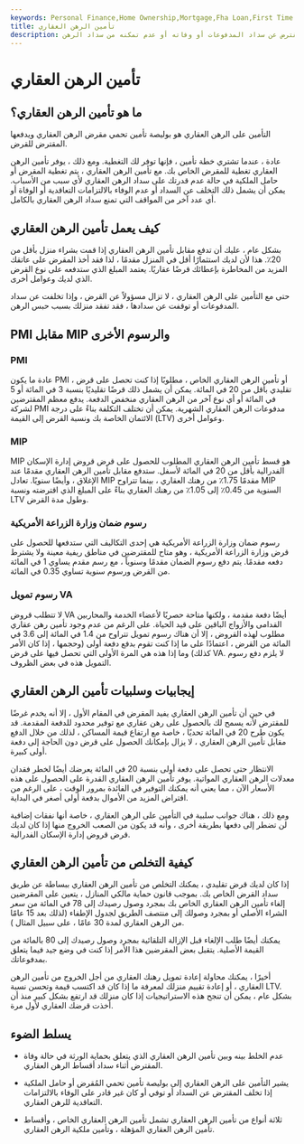 ```yaml
---
keywords: Personal Finance,Home Ownership,Mortgage,Fha Loan,First Time Homebuyers,Homebuying,Mortgage Insurance,Mortgages,Pmi
title: تأمين الرهن العقاري
description: يحمي تأمين الرهن العقاري مقرض الرهن العقاري أو صاحب حق الملكية في حالة تخلف المقترض عن سداد المدفوعات أو وفاته أو عدم تمكنه من سداد الرهن.
---
```


# تأمين الرهن العقاري
## ما هو تأمين الرهن العقاري؟

التأمين على الرهن العقاري هو بوليصة تأمين تحمي مقرض الرهن العقاري ويدفعها المقترض للقرض.

عادة ، عندما تشتري خطة تأمين ، فإنها توفر لك التغطية. ومع ذلك ، يوفر تأمين الرهن العقاري تغطية للمقرض الخاص بك. مع تأمين الرهن العقاري ، يتم تغطية المقرض أو حامل الملكية في حالة عدم قدرتك على سداد الرهن العقاري لأي سبب من الأسباب. يمكن أن يشمل ذلك التخلف عن السداد أو عدم الوفاء بالالتزامات التعاقدية أو الوفاة أو أي عدد آخر من المواقف التي تمنع سداد الرهن العقاري بالكامل.

## كيف يعمل تأمين الرهن العقاري

بشكل عام ، عليك أن تدفع مقابل تأمين الرهن العقاري إذا قمت بشراء منزل بأقل من 20٪. هذا لأن لديك استثمارًا أقل في المنزل مقدمًا ، لذا فقد أخذ المقرض على عاتقك المزيد من المخاطرة بإعطائك قرضًا عقاريًا. يعتمد المبلغ الذي ستدفعه على نوع القرض الذي لديك وعوامل أخرى.

حتى مع التأمين على الرهن العقاري ، لا تزال مسؤولاً عن القرض ، وإذا تخلفت عن سداد المدفوعات أو توقفت عن سدادها ، فقد تفقد منزلك بسبب حبس الرهن.

## PMI مقابل MIP والرسوم الأخرى

### PMI

عادة ما يكون PMI ، أو تأمين الرهن العقاري الخاص ، مطلوبًا إذا كنت تحصل على قرض تقليدي بأقل من 20 في المائة. يمكن أن يشمل ذلك قرضًا تقليديًا بنسبة 3 في المائة أو 5 في المائة أو أي نوع آخر من الرهن العقاري منخفض الدفعة. يدفع معظم المقترضين لشركة PMI مدفوعات الرهن العقاري الشهرية. يمكن أن تختلف التكلفة بناءً على درجة الائتمان الخاصة بك ونسبة القرض إلى القيمة (LTV) وعوامل أخرى.

### MIP

MIP هو قسط تأمين الرهن العقاري المطلوب للحصول على قرض قروض إدارة الإسكان الفدرالية بأقل من 20 في المائة لأسفل. ستدفع مقابل تأمين الرهن العقاري مقدمًا عند الإغلاق ، وأيضًا سنويًا. تعادل MIP مقدمًا 1.75٪ من رهنك العقاري ، بينما تتراوح MIP السنوية من 0.45٪ إلى 1.05٪ من رهنك العقاري بناءً على المبلغ الذي اقترضته ونسبة LTV وطول مدة القرض.

### رسوم ضمان وزارة الزراعة الأمريكية

رسوم ضمان وزارة الزراعة الأمريكية هي إحدى التكاليف التي ستدفعها للحصول على قرض وزارة الزراعة الأمريكية ، وهو متاح للمقترضين في مناطق ريفية معينة ولا يشترط دفعه مقدمًا. يتم دفع رسوم الضمان مقدمًا وسنوياً ، مع رسم مقدم يساوي 1 في المائة من القرض ورسوم سنوية تساوي 0.35 في المائة.

### رسوم تمويل VA

لا تتطلب قروض VA أيضًا دفعة مقدمة ، ولكنها متاحة حصريًا لأعضاء الخدمة والمحاربين القدامى والأزواج الباقين على قيد الحياة. على الرغم من عدم وجود تأمين رهن عقاري مطلوب لهذه القروض ، إلا أن هناك رسوم تمويل تتراوح من 1.4 في المائة إلى 3.6 في المائة من القرض ، اعتمادًا على ما إذا كنت تقوم بدفع دفعة أولى (وحجمها ، إذا كان الأمر كذلك) وما إذا هذه هي المرة الأولى التي تحصل فيها على قرض VA. لا يلزم دفع رسوم التمويل هذه في بعض الظروف.

## إيجابيات وسلبيات تأمين الرهن العقاري

في حين أن تأمين الرهن العقاري يفيد المقرض في المقام الأول ، إلا أنه يخدم غرضًا للمقترض لأنه يسمح لك بالحصول على رهن عقاري مع توفير محدود للدفعة المقدمة. قد يكون طرح 20 في المائة تحديًا ، خاصة مع ارتفاع قيمة المساكن ، لذلك من خلال الدفع مقابل تأمين الرهن العقاري ، لا يزال بإمكانك الحصول على قرض دون الحاجة إلى دفعة أولى كبيرة.

الانتظار حتى تحصل على دفعة أولى بنسبة 20 في المائة يعرضك أيضًا لخطر فقدان معدلات الرهن العقاري المواتية. يوفر تأمين الرهن العقاري القدرة على الحصول على هذه الأسعار الآن ، مما يعني أنه يمكنك التوفير في الفائدة بمرور الوقت ، على الرغم من اقتراض المزيد من الأموال بدفعة أولى أصغر في البداية.

ومع ذلك ، هناك جوانب سلبية في التأمين على الرهن العقاري ، خاصة أنها نفقات إضافية لن تضطر إلى دفعها بطريقة أخرى ، وأنه قد يكون من الصعب الخروج منها إذا كان لديك قرض قروض إدارة الإسكان الفدرالية.

## كيفية التخلص من تأمين الرهن العقاري

إذا كان لديك قرض تقليدي ، يمكنك التخلص من تأمين الرهن العقاري ببساطة عن طريق سداد القرض الخاص بك. بموجب قانون حماية مالكي المنازل ، يتعين على المقرضين إلغاء تأمين الرهن العقاري الخاص بك بمجرد وصول رصيدك إلى 78 في المائة من سعر الشراء الأصلي أو بمجرد وصولك إلى منتصف الطريق لجدول الإطفاء (لذلك بعد 15 عامًا من الرهن العقاري لمدة 30 عامًا ، على سبيل المثال ).

يمكنك أيضًا طلب الإلغاء قبل الإزالة التلقائية بمجرد وصول رصيدك إلى 80 بالمائة من القيمة الأصلية. يتقبل بعض المقرضين هذا الأمر إذا كنت في وضع جيد فيما يتعلق بمدفوعاتك.

أخيرًا ، يمكنك محاولة إعادة تمويل رهنك العقاري من أجل الخروج من تأمين الرهن العقاري ، أو إعادة تقييم منزلك لمعرفة ما إذا كان قد اكتسب قيمة وتحسن نسبة LTV. بشكل عام ، يمكن أن تنجح هذه الاستراتيجيات إذا كان منزلك قد ارتفع بشكل كبير منذ أن أخذت قرضك العقاري لأول مرة.

## يسلط الضوء

- عدم الخلط بينه وبين تأمين الرهن العقاري الذي يتعلق بحماية الورثة في حالة وفاة المقترض أثناء سداد أقساط الرهن العقاري.

- يشير التأمين على الرهن العقاري إلى بوليصة تأمين تحمي المُقرض أو حامل الملكية إذا تخلف المقترض عن السداد أو توفي أو كان غير قادر على الوفاء بالالتزامات التعاقدية للرهن العقاري.

- ثلاثة أنواع من تأمين الرهن العقاري تشمل تأمين الرهن العقاري الخاص ، وأقساط تأمين الرهن العقاري المؤهلة ، وتأمين ملكية الرهن العقاري.

